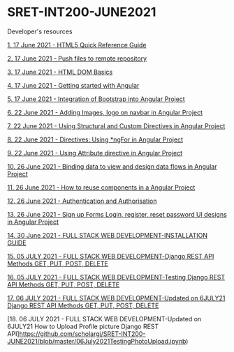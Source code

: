 # SRET-INT200-JUNE2021
Developer's resources

[1. 17 June 2021 - HTML5 Quick Reference Guide](https://github.com/scholargj/SRET-INT200-JUNE2021/blob/master/HTML5_Quick_Reference_Guide_ipynb.ipynb)

[2. 17 June 2021 - Push files to remote repository](https://github.com/scholargj/SRET-INT200-JUNE2021/blob/master/Web_pages_on_GIT.ipynb)

[3. 17 June 2021 - HTML DOM Basics](https://github.com/scholargj/SRET-INT200-JUNE2021/blob/master/HTML_DOM_Basics_ipynb.ipynb)

[4. 17 June 2021 - Getting started with Angular](https://github.com/scholargj/SRET-INT200-JUNE2021/blob/master/Getting_started_with_Angular_.ipynb)

[5. 17 June 2021 - Integration of Bootstrap into Angular Project](https://github.com/scholargj/SRET-INT200-JUNE2021/blob/master/Integrating_Bootstrap_NavBar.ipynb)

[6. 22 June 2021 - Adding Images, logo on navbar in Angular Project](https://github.com/scholargj/SRET-INT200-JUNE2021/blob/master/Angular_Adding_Images_.ipynb)

[7. 22 June 2021 - Using Structural and Custom Directives in Angular Project](https://github.com/scholargj/SRET-INT200-JUNE2021/blob/master/Angular_Structural_and_Custom_Directive_.ipynb)

[8. 22 June 2021 - Directives: Using *ngFor  in Angular Project](https://github.com/scholargj/SRET-INT200-JUNE2021/blob/master/Directives_ngFor.ipynb)

[9. 22 June 2021 - Using Attribute directive in Angular Project](https://github.com/scholargj/SRET-INT200-JUNE2021/blob/master/Angular_Attribute_Directive_.ipynb)

[10. 26 June 2021 - Binding data to view and design data flows in Angular Project](https://github.com/scholargj/SRET-INT200-JUNE2021/blob/master/Angular_Data_Binding_.ipynb)

[11. 26 June 2021 - How to reuse components in a Angular Project](https://github.com/scholargj/SRET-INT200-JUNE2021/blob/master/Angular_Reusable_Components_.ipynb)

[12. 26 June 2021 - Authentication and Authorisation](https://github.com/scholargj/SRET-INT200-JUNE2021/blob/master/Authentication_and_Authorisation.ipynb)

[13. 26 June 2021 - Sign up Forms Login, register, reset password UI designs in Angular Project](https://github.com/scholargj/SRET-INT200-JUNE2021/blob/master/2.1%20signup-form.zip)

[14. 30 June 2021 - FULL STACK WEB DEVELOPMENT-INSTALLATION GUIDE](https://github.com/scholargj/SRET-INT200-JUNE2021/blob/master/Installation_Guide.ipynb)

[15. 05 JULY 2021 - FULL STACK WEB DEVELOPMENT-Django REST API Methods GET, PUT, POST, DELETE](https://github.com/scholargj/SRET-INT200-JUNE2021/blob/master/DjangoRESTAPI.ipynb)

[16. 05 JULY 2021 - FULL STACK WEB DEVELOPMENT-Testing Django REST API Methods GET, PUT, POST, DELETE](https://github.com/scholargj/SRET-INT200-JUNE2021/blob/master/TestingDjangoRESTAPI.ipynb)

[17. 06 JULY 2021 - FULL STACK WEB DEVELOPMENT-Updated on 6JULY21 Django REST API Methods GET, PUT, POST, DELETE](https://github.com/scholargj/SRET-INT200-JUNE2021/blob/master/06July2021DjangoRESTAPI.ipynb)


[18. 06 JULY 2021 - FULL STACK WEB DEVELOPMENT-Updated on 6JULY21 How to Upload Profile picture Django REST API]https://github.com/scholargj/SRET-INT200-JUNE2021/blob/master/06July2021TestingPhotoUpload.ipynb)





